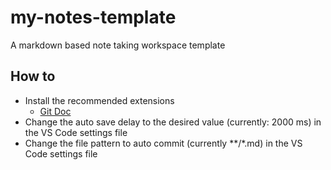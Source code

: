 # my-notes-template

A markdown based note taking workspace template

## How to

- Install the recommended extensions
  - [Git Doc](https://marketplace.visualstudio.com/items?itemName=vsls-contrib.gitdoc)
- Change the auto save delay to the desired value (currently: 2000 ms) in the VS Code settings file
- Change the file pattern to auto commit (currently \*\*/\*.md) in the VS Code settings file
